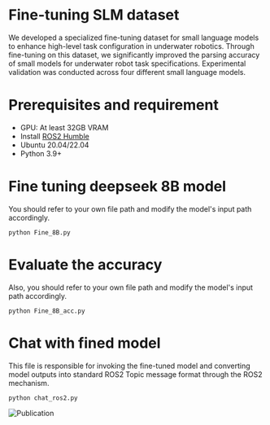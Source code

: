 # Fine-tuning SLM dataset

We developed a specialized fine-tuning dataset for small language models to enhance high-level task configuration in underwater robotics. Through fine-tuning on this dataset, we significantly improved the parsing accuracy of small models for underwater robot task specifications. Experimental validation was conducted across four different small language models.


<p align="left">
<!--   <img src="ocean.png" alt="Additional Image 1" width="100" height="100"/> -->
</p>

# Prerequisites and requirement 
* GPU: At least 32GB VRAM
* Install [ROS2 Humble](https://docs.ros.org/en/humble/)
* Ubuntu 20.04/22.04
* Python 3.9+


# Fine tuning deepseek 8B model
You should refer to your own file path and modify the model's input path accordingly.
```
python Fine_8B.py
```

# Evaluate the accuracy
Also, you should refer to your own file path and modify the model's input path accordingly.
```
python Fine_8B_acc.py
```


# Chat with fined model
This file is responsible for invoking the fine-tuned model and converting model outputs into standard ROS2 Topic message format through the ROS2 mechanism.
```
python chat_ros2.py
```

![Publication](https://img.shields.io/badge/Publication-Coming%20Soon-blue)
